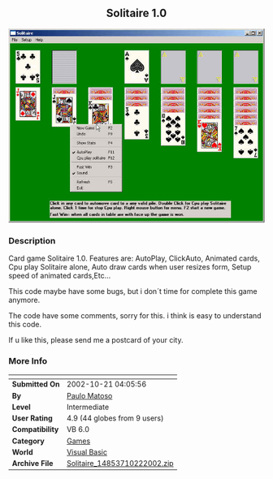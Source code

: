 ﻿<div align="center">

## Solitaire 1\.0

<img src="PIC2002102293712161.jpg">
</div>

### Description

Card game Solitaire 1.0. Features are: AutoPlay, ClickAuto, Animated cards, Cpu play Solitaire alone, Auto draw cards when user resizes form, Setup speed of animated cards,Etc...

This code maybe have some bugs, but i don´t time for complete this game anymore.

The code have some comments, sorry for this. i think is easy to understand this code.

If u like this, please send me a postcard of your city.
 
### More Info
 


<span>             |<span>
---                |---
**Submitted On**   |2002-10-21 04:05:56
**By**             |[Paulo Matoso](https://github.com/Planet-Source-Code/PSCIndex/blob/master/ByAuthor/paulo-matoso.md)
**Level**          |Intermediate
**User Rating**    |4.9 (44 globes from 9 users)
**Compatibility**  |VB 6\.0
**Category**       |[Games](https://github.com/Planet-Source-Code/PSCIndex/blob/master/ByCategory/games__1-38.md)
**World**          |[Visual Basic](https://github.com/Planet-Source-Code/PSCIndex/blob/master/ByWorld/visual-basic.md)
**Archive File**   |[Solitaire\_14853710222002\.zip](https://github.com/Planet-Source-Code/paulo-matoso-solitaire-1-0__1-40052/archive/master.zip)








